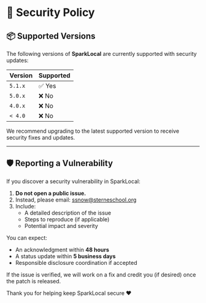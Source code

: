 # 🔐 Security Policy

## 📦 Supported Versions

The following versions of **SparkLocal** are currently supported with security updates:

| Version | Supported          |
| ------- | ------------------ |
| `5.1.x` | ✅ Yes              |
| `5.0.x` | ❌ No               |
| `4.0.x` | ❌ No              |
| `< 4.0` | ❌ No               |

We recommend upgrading to the latest supported version to receive security fixes and updates.

---

## 🛡️ Reporting a Vulnerability

If you discover a security vulnerability in SparkLocal:

1. **Do not open a public issue.**
2. Instead, please email: [ssnow@sterneschool.org](mailto:ssnow@sterneschool.org)  
3. Include:
   - A detailed description of the issue
   - Steps to reproduce (if applicable)
   - Potential impact and severity

You can expect:
- An acknowledgment within **48 hours**
- A status update within **5 business days**
- Responsible disclosure coordination if accepted

If the issue is verified, we will work on a fix and credit you (if desired) once the patch is released.

Thank you for helping keep SparkLocal secure ❤️
